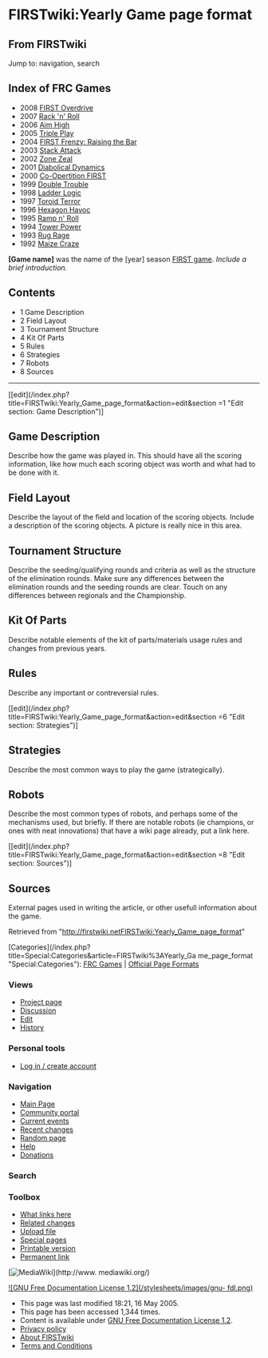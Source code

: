 # FIRSTwiki:Yearly Game page format

## From FIRSTwiki

Jump to: navigation, search

## Index of FRC Games

- 2008 [FIRST Overdrive](FIRST_Overdrive "FIRST Overdrive")
- 2007 [Rack 'n' Roll](Rack_%27n%27_Roll "Rack 'n' Roll")
- 2006 [Aim High](aim-high)
- 2005 [Triple Play](triple-play)
- 2004 [FIRST Frenzy: Raising the Bar](FIRST_Frenzy:_Raising_the_Bar "FIRST Frenzy: Raising the Bar")
- 2003 [Stack Attack](Stack_Attack "Stack Attack")
- 2002 [Zone Zeal](Zone_Zeal "Zone Zeal")
- 2001 [Diabolical Dynamics](Diabolical_Dynamics "Diabolical Dynamics")
- 2000 [Co-Opertition FIRST](Co-Opertition_FIRST "Co-Opertition FIRST")
- 1999 [Double Trouble](Double_Trouble "Double Trouble")
- 1998 [Ladder Logic](Ladder_Logic "Ladder Logic")
- 1997 [Toroid Terror](Toroid_Terror "Toroid Terror")
- 1996 [Hexagon Havoc](Hexagon_Havoc "Hexagon Havoc")
- 1995 [Ramp n' Roll](Ramp_n%27_Roll "Ramp n' Roll")
- 1994 [Tower Power](Tower_Power "Tower Power")
- 1993 [Rug Rage](Rug_Rage "Rug Rage")
- 1992 [Maize Craze](Maize_Craze "Maize Craze")

**[Game name]** was the name of the [year] season [FIRST game](FRC_Games "FRC Games"). _Include a brief introduction._

## Contents

- 1 Game Description
- 2 Field Layout
- 3 Tournament Structure
- 4 Kit Of Parts
- 5 Rules
- 6 Strategies
- 7 Robots
- 8 Sources

--------------------------------------------------------------------------------

[[edit](/index.php?title=FIRSTwiki:Yearly_Game_page_format&action=edit&section
=1 "Edit section: Game Description")]

## Game Description

Describe how the game was played in. This should have all the scoring information, like how much each scoring object was worth and what had to be done with it.

## Field Layout

Describe the layout of the field and location of the scoring objects. Include a description of the scoring objects. A picture is really nice in this area.

## Tournament Structure

Describe the seeding/qualifying rounds and criteria as well as the structure of the elimination rounds. Make sure any differences between the elimination rounds and the seeding rounds are clear. Touch on any differences between regionals and the Championship.

## Kit Of Parts

Describe notable elements of the kit of parts/materials usage rules and changes from previous years.

## Rules

Describe any important or contreversial rules.

[[edit](/index.php?title=FIRSTwiki:Yearly_Game_page_format&action=edit&section
=6 "Edit section: Strategies")]

## Strategies

Describe the most common ways to play the game (strategically).

## Robots

Describe the most common types of robots, and perhaps some of the mechanisms used, but briefly. If there are notable robots (ie champions, or ones with neat innovations) that have a wiki page already, put a link here.

[[edit](/index.php?title=FIRSTwiki:Yearly_Game_page_format&action=edit&section
=8 "Edit section: Sources")]

## Sources

External pages used in writing the article, or other usefull information about the game.

Retrieved from "<http://firstwiki.netFIRSTwiki:Yearly_Game_page_format>"

[Categories](/index.php?title=Special:Categories&article=FIRSTwiki%3AYearly_Ga
me_page_format "Special:Categories"): [FRC Games](Category:FRC_Games "Category:FRC Games") | [Official Page Formats](Category:Official_Page_Formats "Category:Official Page
Formats")

### Views

- [Project page](FIRSTwiki:Yearly_Game_page_format)
- [Discussion](FIRSTwiki_talk:Yearly_Game_page_format)
- [Edit](/index.php?title=FIRSTwiki:Yearly_Game_page_format&action=edit)
- [History](/index.php?title=FIRSTwiki:Yearly_Game_page_format&action=history)

### Personal tools

- [Log in / create account](/index.php?title=Special:Userlogin&returnto=FIRSTwiki:Yearly_Game_page_format)

[](Main_Page "Main Page")

### Navigation

- [Main Page](Main_Page)
- [Community portal](FIRSTwiki:Community_portal)
- [Current events](Current_events)
- [Recent changes](Special:Recentchanges)
- [Random page](Special:Random)
- [Help](Help:Contents)
- [Donations](FIRSTwiki:Site_support)

### Search

### Toolbox

- [What links here](Special:Whatlinkshere/FIRSTwiki:Yearly_Game_page_format)
- [Related changes](Special:Recentchangeslinked/FIRSTwiki:Yearly_Game_page_format)
- [Upload file](Special:Upload)
- [Special pages](Special:Specialpages)
- [Printable version](/index.php?title=FIRSTwiki:Yearly_Game_page_format&printable=yes)
- [Permanent link](/index.php?title=FIRSTwiki:Yearly_Game_page_format&oldid=39480)

[![MediaWiki](/skins/common/images/poweredby_mediawiki_88x31.png)](http://www.
mediawiki.org/)

[![GNU Free Documentation License 1.2](/stylesheets/images/gnu-
fdl.png)](http://www.gnu.org/copyleft/fdl.html)

- This page was last modified 18:21, 16 May 2005.
- This page has been accessed 1,344 times.
- Content is available under [GNU Free Documentation License 1.2](http://www.gnu.org/copyleft/fdl.html "http://www.gnu.org/copyleft/fdl.html").
- [Privacy policy](FIRSTwiki:Privacy_policy "FIRSTwiki:Privacy policy")
- [About FIRSTwiki](FIRSTwiki:About "FIRSTwiki:About")
- [Terms and Conditions](FIRSTwiki:Terms_and_conditions "FIRSTwiki:Terms and conditions")
